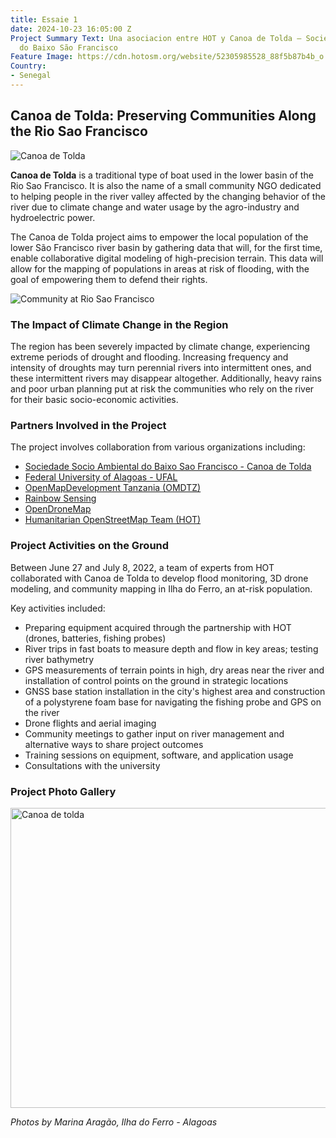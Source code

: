 ```yaml
---
title: Essaie 1
date: 2024-10-23 16:05:00 Z
Project Summary Text: Una asociacion entre HOT y Canoa de Tolda – Sociedade Socioambiental
  do Baixo São Francisco
Feature Image: https://cdn.hotosm.org/website/52305985528_88f5b87b4b_o.jpg
Country:
- Senegal
---
```


## Canoa de Tolda: Preserving Communities Along the Rio Sao Francisco

![Canoa de Tolda](https://cdn.hotosm.org/website/IMG_1654+(1).jpg)

**Canoa de Tolda** is a traditional type of boat used in the lower basin of the Rio Sao Francisco. It is also the name of a small community NGO dedicated to helping people in the river valley affected by the changing behavior of the river due to climate change and water usage by the agro-industry and hydroelectric power.

The Canoa de Tolda project aims to empower the local population of the lower São Francisco river basin by gathering data that will, for the first time, enable collaborative digital modeling of high-precision terrain. This data will allow for the mapping of populations in areas at risk of flooding, with the goal of empowering them to defend their rights.

![Community at Rio Sao Francisco](https://cdn.hotosm.org/website/52306050140_bc86e13af1_o+(1).jpg)

### The Impact of Climate Change in the Region
The region has been severely impacted by climate change, experiencing extreme periods of drought and flooding. Increasing frequency and intensity of droughts may turn perennial rivers into intermittent ones, and these intermittent rivers may disappear altogether. Additionally, heavy rains and poor urban planning put at risk the communities who rely on the river for their basic socio-economic activities.

### Partners Involved in the Project
The project involves collaboration from various organizations including:
- [Sociedade Socio Ambiental do Baixo Sao Francisco - Canoa de Tolda](https://canoadetolda.org.br/)
- [Federal University of Alagoas - UFAL](https://ufal.br/)
- [OpenMapDevelopment Tanzania (OMDTZ)](https://www.omdtz.or.tz/)
- [Rainbow Sensing](https://rainbowsensing.com/)
- [OpenDroneMap](https://opendronemap.org/)
- [Humanitarian OpenStreetMap Team (HOT)](https://www.hotosm.org/)

### Project Activities on the Ground
Between June 27 and July 8, 2022, a team of experts from HOT collaborated with Canoa de Tolda to develop flood monitoring, 3D drone modeling, and community mapping in Ilha do Ferro, an at-risk population.

Key activities included:
- Preparing equipment acquired through the partnership with HOT (drones, batteries, fishing probes)
- River trips in fast boats to measure depth and flow in key areas; testing river bathymetry
- GPS measurements of terrain points in high, dry areas near the river and installation of control points on the ground in strategic locations
- GNSS base station installation in the city's highest area and construction of a polystyrene foam base for navigating the fishing probe and GPS on the river
- Drone flights and aerial imaging
- Community meetings to gather input on river management and alternative ways to share project outcomes
- Training sessions on equipment, software, and application usage
- Consultations with the university

### Project Photo Gallery

<a href="https://www.flickr.com/photos/hotosm/albums/72177720301505895" title="Canoa de tolda"><img src="https://live.staticflickr.com/65535/52306048310_9970498f24_z.jpg" alt="Canoa de tolda" width="640" height="480"></a>

*Photos by Marina Aragão, Ilha do Ferro - Alagoas*

